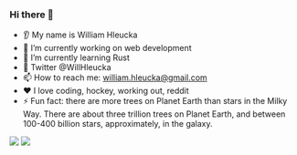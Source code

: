 <!---![whleucka's GitHub stats](https://github-readme-stats.vercel.app/api?username=whleucka&theme=dark&show_icons=true)-->

### Hi there 👋
* 👂 My name is William Hleucka
* 🔭 I’m currently working on web development
* 🌱 I’m currently learning Rust
* 💬 Twitter @WillHleucka
* 📫 How to reach me: william.hleucka@gmail.com
* ❤️ I love coding, hockey, working out, reddit
* ⚡ Fun fact: there are more trees on Planet Earth than stars in the Milky Way. There are about three trillion trees on Planet Earth, and between 100-400 billion stars, approximately, in the galaxy.

<img src="https://github-readme-stats.vercel.app/api?username=whleucka&show_icons=true&theme=tokyonight"/>

<img src="https://github-readme-stats.vercel.app/api/top-langs?username=whleucka&layout=compact&theme=tokyonight"/>

<!---
whleucka/whleucka is a ✨ special ✨ repository because its `README.md` (this file) appears on your GitHub profile.
You can click the Preview link to take a look at your changes.
--->
